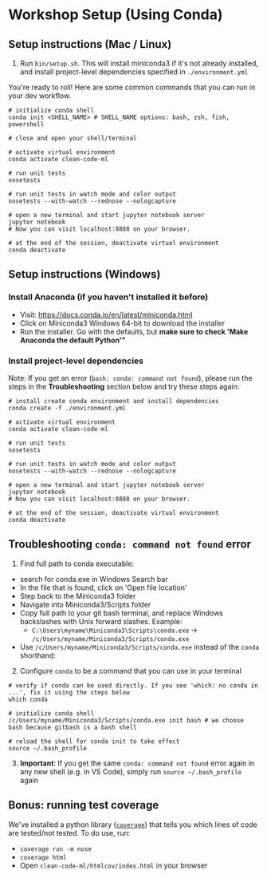 # Workshop Setup (Using Conda)

## Setup instructions (Mac / Linux)

1. Run `bin/setup.sh`. This will install miniconda3 if it's not already installed, and install project-level dependencies specified in `./environment.yml`

You're ready to roll! Here are some common commands that you can run in your dev workflow.

```shell
# initialize conda shell
conda init <SHELL_NAME> # SHELL_NAME options: bash, zsh, fish, powershell

# close and open your shell/terminal

# activate virtual environment
conda activate clean-code-ml

# run unit tests
nosetests

# run unit tests in watch mode and color output
nosetests --with-watch --rednose --nologcapture

# open a new terminal and start jupyter notebook server
jupyter notebook
# Now you can visit localhost:8888 on your browser.

# at the end of the session, deactivate virtual environment
conda deactivate

```

## Setup instructions (Windows)

### Install Anaconda (if you haven't installed it before)

- Visit: https://docs.conda.io/en/latest/miniconda.html
- Click on Miniconda3 Windows 64-bit to download the installer
- Run the installer. Go with the defaults, but **make sure to check 'Make Anaconda the default Python'"**

### Install project-level dependencies

Note: If you get an error (`bash: conda: command not found`), please run the steps in the **Troubleshooting** section below and try these steps again:

```shell
# install create conda environment and install dependencies
conda create -f ./environment.yml

# activate virtual environment
conda activate clean-code-ml

# run unit tests
nosetests

# run unit tests in watch mode and color output
nosetests --with-watch --rednose --nologcapture

# open a new terminal and start jupyter notebook server
jupyter notebook
# Now you can visit localhost:8888 on your browser.

# at the end of the session, deactivate virtual environment
conda deactivate
```

## Troubleshooting `conda: command not found` error

1. Find full path to conda executable:

- search for conda.exe in Windows Search bar
- In the file that is found, click on 'Open file location'
- Step back to the Miniconda3 folder
- Navigate into Miniconda3/Scripts folder
- Copy full path to your git bash terminal, and replace Windows backslashes with Unix forward slashes. Example:
  - `C:\Users\myname\Miniconda3\Scripts\conda.exe` -> `/c/Users/myname/Miniconda3/Scripts/conda.exe`
- Use `/c/Users/myname/Miniconda3/Scripts/conda.exe` instead of the `conda` shorthand:

2. Configure `conda` to be a command that you can use in your terminal

```shell
# verify if conda can be used directly. If you see 'which: no conda in ...', fix it using the steps below
which conda

# initialize conda shell
/c/Users/myname/Miniconda3/Scripts/conda.exe init bash # we choose bash because gitbash is a bash shell

# reload the shell for conda init to take effect
source ~/.bash_profile

```

3. **Important**: If you get the same `conda: command not found` error again in any new shell (e.g. in VS Code), simply run `source ~/.bash_profile` again

## Bonus: running test coverage

We've installed a python library ([`coverage`](https://coverage.readthedocs.io/en/coverage-5.0.3/)) that tells you which lines of code are tested/not tested. To do use, run:

- `coverage run -m nose`
- `coverage html`
- Open `clean-code-ml/htmlcov/index.html` in your browser
